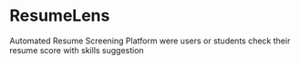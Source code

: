 # ResumeLens
Automated Resume Screening Platform were users or students check their resume score with skills suggestion
